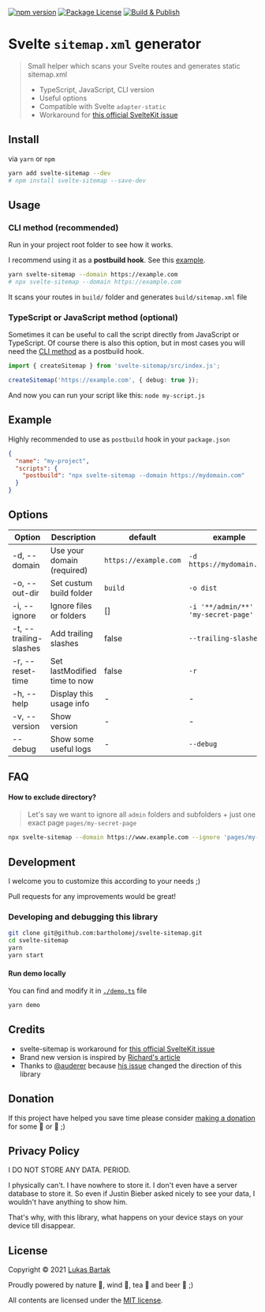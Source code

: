 [![npm version](https://badge.fury.io/js/svelte-sitemap.svg)](https://badge.fury.io/js/svelte-sitemap)
[![Package License](https://img.shields.io/npm/l/svelte-sitemap.svg)](https://www.npmjs.com/svelte-sitemap)
[![Build & Publish](https://github.com/bartholomej/svelte-sitemap/workflows/Build%20&%20Publish/badge.svg)](https://github.com/bartholomej/svelte-sitemap/actions)

# Svelte `sitemap.xml` generator

> Small helper which scans your Svelte routes and generates static sitemap.xml
>
> - TypeScript, JavaScript, CLI version
> - Useful options
> - Compatible with Svelte `adapter-static`
> - Workaround for [this official SvelteKit issue](https://github.com/sveltejs/kit/issues/1142)

## Install

via `yarn` or `npm`

```bash
yarn add svelte-sitemap --dev
# npm install svelte-sitemap --save-dev
```

## Usage

### CLI method (recommended)

Run in your project root folder to see how it works.

I recommend using it as a **postbuild hook**. See this [example](#example).

```bash
yarn svelte-sitemap --domain https://example.com
# npx svelte-sitemap --domain https://example.com
```

It scans your routes in `build/` folder and generates `build/sitemap.xml` file

### TypeScript or JavaScript method (optional)

Sometimes it can be useful to call the script directly from JavaScript or TypeScript. Of course there is also this option, but in most cases you will need the [CLI method](#cli-method-recommended) as a postbuild hook.

```typescript
import { createSitemap } from 'svelte-sitemap/src/index.js';

createSitemap('https://example.com', { debug: true });
```

And now you can run your script like this: `node my-script.js`

## Example

Highly recommended to use as `postbuild` hook in your `package.json`

```json
{
  "name": "my-project",
  "scripts": {
    "postbuild": "npx svelte-sitemap --domain https://mydomain.com"
  }
}
```

## Options

| Option                 | Description                  | default               | example                                |
| ---------------------- | ---------------------------- | --------------------- | -------------------------------------- |
| -d, --domain           | Use your domain (required)   | `https://example.com` | `-d https://mydomain.com`              |
| -o, --out-dir          | Set custum build folder      | `build`               | `-o dist`                              |
| -i, --ignore           | Ignore files or folders      | []                    | `-i '**/admin/**' -i 'my-secret-page'` |
| -t, --trailing-slashes | Add trailing slashes         | false                 | `--trailing-slashes`                   |
| -r, --reset-time       | Set lastModified time to now | false                 | `-r`                                   |
| -h, --help             | Display this usage info      | -                     | -                                      |
| -v, --version          | Show version                 | -                     | -                                      |
| --debug                | Show some useful logs        | -                     | `--debug`                              |

## FAQ

#### How to exclude directory?

> Let's say we want to ignore all `admin` folders and subfolders + just one exact page `pages/my-secret-page`

```bash
npx svelte-sitemap --domain https://www.example.com --ignore 'pages/my-secret-page' --ignore '**/admin/**'
```

## Development

I welcome you to customize this according to your needs ;)

Pull requests for any improvements would be great!

### Developing and debugging this library

```bash
git clone git@github.com:bartholomej/svelte-sitemap.git
cd svelte-sitemap
yarn
yarn start
```

#### Run demo locally

You can find and modify it in [`./demo.ts`](./demo.ts) file

```bash
yarn demo
```

## Credits

- svelte-sitemap is workaround for [this official SvelteKit issue](https://github.com/sveltejs/kit/issues/1142)
- Brand new version is inspired by [Richard's article](https://r-bt.com/learning/sveltekit-sitemap/)
- Thanks to [@auderer](https://github.com/auderer) because [his issue](https://github.com/bartholomej/svelte-sitemap/issues/1) changed the direction of this library

## Donation

If this project have helped you save time please consider [making a donation](https://github.com/sponsors/bartholomej) for some 🍺 or 🍵 ;)

## Privacy Policy

I DO NOT STORE ANY DATA. PERIOD.

I physically can't. I have nowhere to store it. I don't even have a server database to store it. So even if Justin Bieber asked nicely to see your data, I wouldn't have anything to show him.

That's why, with this library, what happens on your device stays on your device till disappear.

## License

Copyright &copy; 2021 [Lukas Bartak](http://bartweb.cz)

Proudly powered by nature 🗻, wind 💨, tea 🍵 and beer 🍺 ;)

All contents are licensed under the [MIT license].

[mit license]: LICENSE
